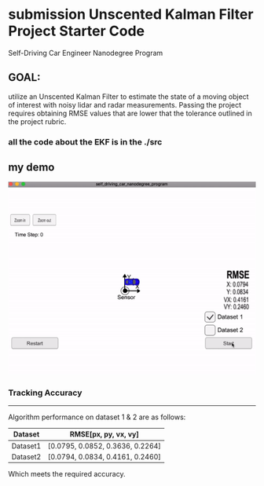 # submission Unscented Kalman Filter Project Starter Code
Self-Driving Car Engineer Nanodegree Program
## GOAL:

  utilize an Unscented Kalman Filter to estimate the state of a moving object of interest with noisy lidar and radar measurements. Passing the project requires obtaining RMSE values that are lower that the tolerance outlined in the project rubric. 

### all the code about the EKF is in the ./src

## my demo

![demo](./demo/demo_ukf.gif)

### Tracking Accuracy

------

Algorithm performance on dataset 1 & 2 are as follows:

| Dataset  | RMSE[px, py, vx, vy]             |
| -------- | -------------------------------- |
| Dataset1 | [0.0795, 0.0852, 0.3636, 0.2264] |
| Dataset2 | [0.0794, 0.0834, 0.4161, 0.2460] |

Which meets the required accuracy.



